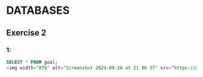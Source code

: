 # DATABASES
## Exercise 2 
### 1:

```sql
SELECT * FROM goal;
<img width="878" alt="Screenshot 2024-09-26 at 21 06 37" src="https://github.com/user-attachments/assets/61955700-c1c0-4cb7-b4f4-c3aa831fe0be">


